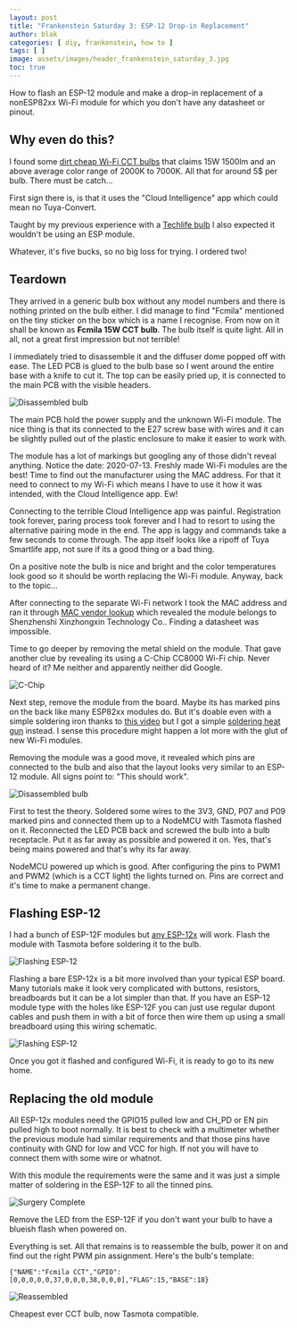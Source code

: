 ```yaml
---
layout: post
title: "Frankenstein Saturday 3: ESP-12 Drop-in Replacement"
author: blak
categories: [ diy, frankenstein, how to ]
tags: [ ]
image: assets/images/header_frankenstein_saturday_3.jpg
toc: true
---
```


How to flash an ESP-12 module and make a drop-in replacement of a nonESP82xx Wi-Fi module for which you don't have any datasheet or pinout.

## Why even do this?
I found some [dirt cheap Wi-Fi CCT bulbs](https://s.click.aliexpress.com/e/_d8vNcBW) that claims 15W 1500lm and an above average color range of 2000K to 7000K. All that for around 5$ per bulb. There must be catch...

First sign there is, is that it uses the "Cloud Intelligence" app which could mean no Tuya-Convert.

Taught by my previous experience with a [Techlife bulb](https://templates.blakadder.com/unsupported/H4-E.html) I also expected it wouldn't be using an ESP module.

Whatever, it's five bucks, so no big loss for trying. I ordered two!

## Teardown
They arrived in a generic bulb box without any model numbers and there is nothing printed on the bulb either. I did manage to find "Fcmila" mentioned on the tiny sticker on the box which is a name I recognise. From now on it shall be known as **Fcmila 15W CCT bulb**. The bulb itself is quite light. All in all, not a great first impression but not terrible!

I immediately tried to disassemble it and the diffuser dome popped off with ease. The LED PCB is glued to the bulb base so I went around the entire base with a knife to cut it. The top can be easily pried up, it is connected to the main PCB with the visible headers. 

![Disassembled bulb](/assets/images/fcmila/old_module.jpg)

The main PCB hold the power supply and the unknown Wi-Fi module. The nice thing is that its connected to the E27 screw base with wires and it can be slightly pulled out of the plastic enclosure to make it easier to work with.

The module has a lot of markings but googling any of those didn't reveal anything. Notice the date: 2020-07-13. Freshly made Wi-Fi modules are the best! Time to find out the manufacturer using the MAC address. For that it need to connect to my Wi-Fi which means I have to use it how it was intended, with the Cloud Intelligence app. Ew!

Connecting to the terrible Cloud Intelligence app was painful. Registration took forever, paring process took forever and I had to resort to using the alternative pairing mode in the end. The app is laggy and commands take a few seconds to come through. The app itself looks like a ripoff of Tuya Smartlife app, not sure if its a good thing or a bad thing.

On a positive note the bulb is nice and bright and the color temperatures look good so it should be worth replacing the Wi-Fi module. Anyway, back to the topic...

After connecting to the separate Wi-Fi network I took the MAC address and ran it through [MAC vendor lookup](https://macvendors.com/) which revealed the module belongs to Shenzhenshi Xinzhongxin Technology Co.. Finding a datasheet was impossible.

Time to go deeper by removing the metal shield on the module. That gave another clue by revealing its using a C-Chip CC8000 Wi-Fi chip. Never heard of it? Me neither and apparently neither did Google.

![C-Chip](/assets/images/fcmila/cchip.jpg)

Next step, remove the module from the board. Maybe its has marked pins on the back like many ESP82xx modules do.  But it's doable even with a simple soldering iron thanks to [this video](https://youtu.be/CVsmwFAkf7I?t=254) but I got a simple [soldering heat gun](https://s.click.aliexpress.com/e/_dT8mnP6) instead. I sense this procedure might happen a lot more with the glut of new Wi-Fi modules.

Removing the module was a good move, it revealed which pins are connected to the bulb and also that the layout looks very similar to an ESP-12 module. All signs point to: "This should work".

![Disassembled bulb](/assets/images/fcmila/c-8138.jpg)

First to test the theory. Soldered some wires to the 3V3, GND, P07 and P09 marked pins and connected them up to a NodeMCU with Tasmota flashed on it. Reconnected the LED PCB back and screwed the bulb into a bulb receptacle. Put it as far away as possible and powered it on. Yes, that's being mains powered and that's why its far away.

NodeMCU powered up which is good. After configuring the pins to PWM1 and PWM2 (which is a CCT light) the lights turned on. Pins are correct and it's time to make a permanent change.

## Flashing ESP-12
I had a bunch of ESP-12F modules but [any ESP-12x](https://s.click.aliexpress.com/e/_dYbtF5A) will work. Flash the module with Tasmota before soldering it to the bulb.

![Flashing ESP-12](/assets/images/fcmila/esp12f.jpg)

Flashing a bare ESP-12x is a bit more involved than your typical ESP board. Many tutorials make it look very complicated with buttons, resistors, breadboards but it can be a lot simpler than that. If you have an ESP-12 module type with the holes like ESP-12F you can just use regular dupont cables and push them in with a bit of force then wire them up using a small breadboard using this wiring schematic.

![Flashing ESP-12](/assets/images/fcmila/flashing_esp12.jpg)

Once you got it flashed and configured Wi-Fi, it is ready to go to its new home.

## Replacing the old module
All ESP-12x modules need the GPIO15 pulled low and CH_PD or EN pin pulled high to boot normally. It is best to check with a multimeter whether the previous module had similar requirements and that those pins have continuity with GND for low and VCC for high. If not you will have to connect them with some wire or whatnot.

With this module the requirements were the same and it was just a simple matter of soldering in the ESP-12F to all the tinned pins.

![Surgery Complete](/assets/images/fcmila/surgery_complete.jpg)

Remove the LED from the ESP-12F if you don't want your bulb to have a blueish flash when powered on.

Everything is set. All that remains is to reassemble the bulb, power it on and find out the right PWM pin assignment. Here's the bulb's template:

```
{"NAME":"Fcmila CCT","GPIO":[0,0,0,0,0,37,0,0,0,38,0,0,0],"FLAG":15,"BASE":18}
```

![Reassembled](/assets/images/fcmila/reassembled.jpg)

Cheapest ever CCT bulb, now Tasmota compatible.
